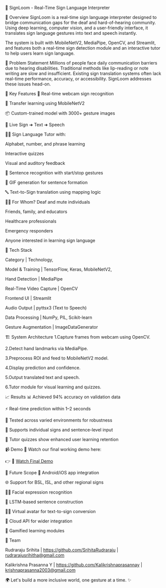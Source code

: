 🤟 SignLoom - Real-Time Sign Language Interpreter


🚀 Overview
SignLoom is a real-time sign language interpreter designed to bridge communication gaps for the deaf and hard-of-hearing community. Using deep learning, computer vision, and a user-friendly interface, it translates sign language gestures into text and speech instantly.

The system is built with MobileNetV2, MediaPipe, OpenCV, and Streamlit, and features both a real-time sign detection module and an interactive tutor to help users learn sign language.

🧠 Problem Statement
Millions of people face daily communication barriers due to hearing disabilities. Traditional methods like lip-reading or note writing are slow and insufficient. Existing sign translation systems often lack real-time performance, accuracy, or accessibility. SignLoom addresses these issues head-on.

🎯 Key Features
🎥 Real-time webcam sign recognition

🧠 Transfer learning using MobileNetV2

📦 Custom-trained model with 3000+ gesture images

🔄 Live Sign ➜ Text ➜ Speech

🧑‍🏫 Sign Language Tutor with:

Alphabet, number, and phrase learning

Interactive quizzes

Visual and auditory feedback

📄 Sentence recognition with start/stop gestures

🧩 GIF generation for sentence formation

🔤 Text-to-Sign translation using mapping logic

👨‍🏫 For Whom?
Deaf and mute individuals

Friends, family, and educators

Healthcare professionals

Emergency responders

Anyone interested in learning sign language

🔧 Tech Stack

Category | Technology,

Model & Training | TensorFlow, Keras, MobileNetV2,

Hand Detection | MediaPipe

Real-Time Video Capture | OpenCV

Frontend UI | Streamlit

Audio Output | pyttsx3 (Text to Speech)

Data Processing | NumPy, PIL, Scikit-learn

Gesture Augmentation | ImageDataGenerator


🏗️ System Architecture
1.Capture frames from webcam using OpenCV.

2.Detect hand landmarks via MediaPipe.

3.Preprocess ROI and feed to MobileNetV2 model.

4.Display prediction and confidence.

5.Output translated text and speech.

6.Tutor module for visual learning and quizzes.

📈 Results
📊 Achieved 94% accuracy on validation data

⚡ Real-time prediction within 1–2 seconds

🧪 Tested across varied environments for robustness

🧩 Supports individual signs and sentence-level input

🧠 Tutor quizzes show enhanced user learning retention

📹 Demo
🎥 Watch our final working demo here:

👉 🎥 [Watch Final Demo](videos/final_demo_team_8056.mp4)


📌 Future Scope
📱 Android/iOS app integration

🌐 Support for BSL, ISL, and other regional signs

🧑‍🎤 Facial expression recognition

🤖 LSTM-based sentence construction

🧍‍♂️ Virtual avatar for text-to-sign conversion

📡 Cloud API for wider integration

🧩 Gamified learning modules


👥 Team

Rudraraju Srihita | https://github.com/SrihitaRudraraju | rudrarajusrihitha@gmail.com

Kalikrishna Prasanna Y | https://github.com/Kalikrishnaprasannay | krishnaprasanna2003@gmail.com





🌍 Let's build a more inclusive world, one gesture at a time. ✨


